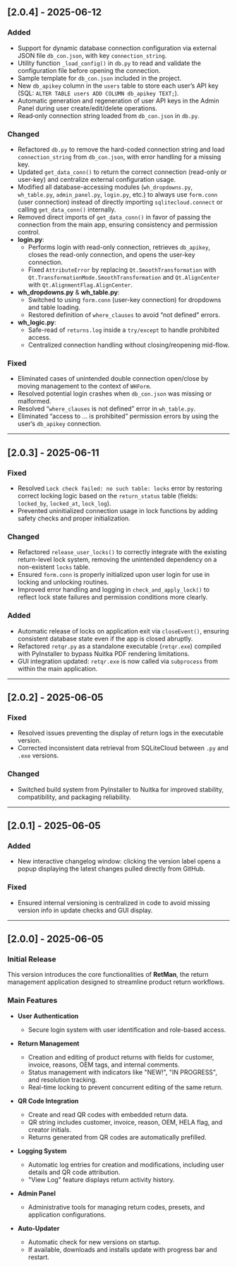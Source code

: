 ## [2.0.4] - 2025-06-12

### Added
- Support for dynamic database connection configuration via external JSON file `db_con.json`, with key `connection_string`.
- Utility function `_load_config()` in `db.py` to read and validate the configuration file before opening the connection.
- Sample template for `db_con.json` included in the project.
- New `db_apikey` column in the `users` table to store each user’s API key (SQL: `ALTER TABLE users ADD COLUMN db_apikey TEXT;`).
- Automatic generation and regeneration of user API keys in the Admin Panel during user create/edit/delete operations.
- Read‐only connection string loaded from `db_con.json` in `db.py`.

### Changed
- Refactored `db.py` to remove the hard-coded connection string and load `connection_string` from `db_con.json`, with error handling for a missing key.
- Updated `get_data_conn()` to return the correct connection (read-only or user-key) and centralize external configuration usage.
- Modified all database-accessing modules (`wh_dropdowns.py`, `wh_table.py`, `admin_panel.py`, `login.py`, etc.) to always use `form.conn` (user connection) instead of directly importing `sqlitecloud.connect` or calling `get_data_conn()` internally.
- Removed direct imports of `get_data_conn()` in favor of passing the connection from the main app, ensuring consistency and permission control.
- **login.py**:
  - Performs login with read-only connection, retrieves `db_apikey`, closes the read-only connection, and opens the user-key connection.
  - Fixed `AttributeError` by replacing `Qt.SmoothTransformation` with `Qt.TransformationMode.SmoothTransformation` and `Qt.AlignCenter` with `Qt.AlignmentFlag.AlignCenter`.
- **wh_dropdowns.py** & **wh_table.py**:
  - Switched to using `form.conn` (user-key connection) for dropdowns and table loading.
  - Restored definition of `where_clauses` to avoid “not defined” errors.
- **wh_logic.py**:
  - Safe-read of `returns.log` inside a `try/except` to handle prohibited access.
  - Centralized connection handling without closing/reopening mid-flow.

### Fixed
- Eliminated cases of unintended double connection open/close by moving management to the context of `WHForm`.
- Resolved potential login crashes when `db_con.json` was missing or malformed.
- Resolved “`where_clauses` is not defined” error in `wh_table.py`.
- Eliminated “access to … is prohibited” permission errors by using the user’s `db_apikey` connection.

---


## [2.0.3] - 2025-06-11

### Fixed
- Resolved `Lock check failed: no such table: locks` error by restoring correct locking logic based on the `return_status` table (fields: `locked_by`, `locked_at`, `lock_log`).  
- Prevented uninitialized connection usage in lock functions by adding safety checks and proper initialization.

### Changed
- Refactored `release_user_locks()` to correctly integrate with the existing return-level lock system, removing the unintended dependency on a non-existent `locks` table.  
- Ensured `form.conn` is properly initialized upon user login for use in locking and unlocking routines.  
- Improved error handling and logging in `check_and_apply_lock()` to reflect lock state failures and permission conditions more clearly.

### Added
- Automatic release of locks on application exit via `closeEvent()`, ensuring consistent database state even if the app is closed abruptly.  
- Refactored `retqr.py` as a standalone executable (`retqr.exe`) compiled with PyInstaller to bypass Nuitka PDF rendering limitations.  
- GUI integration updated: `retqr.exe` is now called via `subprocess` from within the main application.

---

## [2.0.2] - 2025-06-05

### Fixed
- Resolved issues preventing the display of return logs in the executable version.  
- Corrected inconsistent data retrieval from SQLiteCloud between `.py` and `.exe` versions.

### Changed
- Switched build system from PyInstaller to Nuitka for improved stability, compatibility, and packaging reliability.

---

## [2.0.1] - 2025-06-05

### Added
- New interactive changelog window: clicking the version label opens a popup displaying the latest changes pulled directly from GitHub.

### Fixed
- Ensured internal versioning is centralized in code to avoid missing version info in update checks and GUI display.

---

## [2.0.0] - 2025-06-05

### Initial Release

This version introduces the core functionalities of **RetMan**, the return management application designed to streamline product return workflows.

### Main Features

- **User Authentication**
  - Secure login system with user identification and role-based access.

- **Return Management**
  - Creation and editing of product returns with fields for customer, invoice, reasons, OEM tags, and internal comments.
  - Status management with indicators like "NEW!", "IN PROGRESS", and resolution tracking.
  - Real-time locking to prevent concurrent editing of the same return.

- **QR Code Integration**
  - Create and read QR codes with embedded return data.
  - QR string includes customer, invoice, reason, OEM, HELA flag, and creator initials.
  - Returns generated from QR codes are automatically prefilled.

- **Logging System**
  - Automatic log entries for creation and modifications, including user details and QR code attribution.
  - "View Log" feature displays return activity history.

- **Admin Panel**
  - Administrative tools for managing return codes, presets, and application configurations.

- **Auto-Updater**
  - Automatic check for new versions on startup.
  - If available, downloads and installs update with progress bar and restart.
